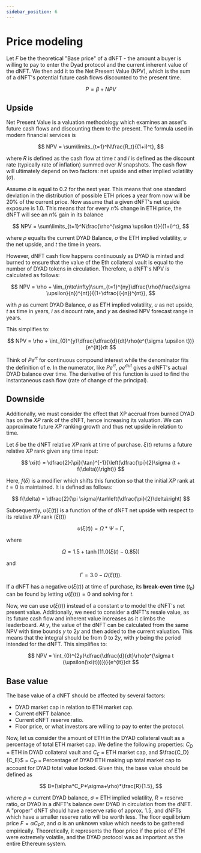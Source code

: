 ```yaml
---
sidebar_position: 6
---
```


# Price modeling

Let $F$ be the theoretical "Base price" of a dNFT - the amount a buyer is willing to pay to enter the Dyad protocol and the current inherent value of the dNFT.
We then add it to the Net Present Value (NPV), which is the sum of a dNFT's potential future cash flows discounted to the present time.

$$
P = \beta + NPV
$$

## Upside

Net Present Value is a valuation methodology which examines an asset's future cash flows and discounting them to the present.
The formula used in modern financial services is

$$
NPV = \sum\limits_{t=1}^N\frac{R_t}{(1+i)^t},
$$

where $R$ is defined as the cash flow at time $t$ and $i$ is defined as the discount rate (typically rate of inflation) summed over $N$ snapshots.
The cash flow will ultimately depend on two factors: net upside and ether implied volatility ($\sigma$).

Assume $\sigma$ is equal to 0.2 for the next year.
This means that one standard deviation in the distribution of possible ETH prices a year from now will be 20% of the current price.
Now assume that a given dNFT's net upside exposure is 1.0.
This means that for every $n\%$ change in ETH price, the dNFT will see an $n\%$ gain in its balance

$$
NPV = \sum\limits_{t=1}^N\frac{\rho^{\sigma \upsilon t}}{(1+i)^t},
$$

where $\rho$ equalts the current DYAD Balance, $\sigma$ the ETH implied volatility, $\upsilon$ the net upside, and $t$ the time in years.

However, dNFT cash flow happens continuously as DYAD is minted and burned to ensure that the value of the Eth collateral vault is equal to the number of DYAD tokens in circulation.
Therefore, a dNFT's NPV is calculated as follows:

$$
NPV = \rho + \lim_{n\to\infty}\sum_{t=1}^{ny}\dfrac{\rho(\frac{\sigma \upsilon}{n})^{nt}}{(1+\dfrac{i}{n})^{nt}},
$$

with $\rho$ as current DYAD Balance, $\sigma$ as ETH implied volatility, $\upsilon$ as net upside, $t$ as time in years, $i$ as discount rate, and $y$ as desired NPV forecast range in years.

This simplifies to:

$$
NPV = \rho + \int_{0}^{y}\dfrac{\dfrac{d}{dt}\rho(e^{\sigma \upsilon t})}{e^{it}}dt
$$

Think of $Pe^{rt}$ for continuous compound interest while the denominator fits the definition of e.
In the numerator, like $Pe^{rt}$, $\rho e^{\sigma\upsilon t}$ gives a dNFT's actual DYAD balance over time.
The derivative of this function is used to find the instantaneous cash flow (rate of change of the principal).

## Downside

Additionally, we must consider the effect that XP accrual from burned DYAD has on the $XP$ rank of the dNFT, hence increasing its valuation.
We can approximate future $XP$ ranking growth and thus net upside in relation to time.

Let $\delta$ be the dNFT relative $XP$ rank at time of purchase.
$\xi(t)$ returns a future relative $XP$ rank given any time input:

$$
\xi(t) = \dfrac{2}{\pi}{\tan}^{-1}{\left(\dfrac{\pi}{2}\sigma (t + f(\delta))\right)}
$$

Here, $f(\delta)$ is a modifier which shifts this function so that the initial $XP$ rank at $t=0$ is maintained.
It is defined as follows:

$$
f(\delta) = \dfrac{2}{\pi \sigma}\tan\left(\dfrac{\pi}{2}\delta\right)
$$

Subsequently, $\upsilon(\xi(t))$ is a function of the of dNFT net upside with respect to its relative $XP$ rank $(\xi(t))$

$$
\upsilon(\xi(t)) = \Omega*\Psi - \Gamma,
$$

where

$$
\Omega = 1.5 + \tanh(11.0 (\xi(t) - 0.85))
$$

and

$$
\Gamma = 3.0 - \Omega(\xi(t)).
$$

If a dNFT has a negative $\upsilon(\xi(t))$ at time of purchase, its **break-even time** $(t_b)$ can be found by letting $\upsilon(\xi(t)) = 0$ and solving for $t$.

Now, we can use $\upsilon(\xi(t))$ instead of a constant $\upsilon$ to model the dNFT's net present value.
Additionally, we need to consider a dNFT's resale value, as its future cash flow and inherent value increases as it climbs the leaderboard.
At $y$, the value of the dNFT can be calculated from the same NPV with time bounds $y$ to $2y$ and then added to the current valuation.
This means that the integral should be from $0$ to $2y$, with $y$ being the period intended for the dNFT. This simplifies to:

$$
NPV = \int_{0}^{2y}\dfrac{\dfrac{d}{dt}\rho(e^{\sigma t (\upsilon(\xi(t)))})}{e^{it}}dt
$$

## Base value

The base value of a dNFT should be affected by several factors:

- DYAD market cap in relation to ETH market cap.
- Current dNFT balance.
- Current dNFT reserve ratio.
- Floor price, or what investors are willing to pay to enter the protocol.

Now, let us consider the amount of ETH in the DYAD collateral vault as a percentage of total ETH market cap.
We define the following properties: $C_D$ = ETH in DYAD collateral vault and $C_E$ = ETH market cap, and $\frac{C_D}{C_E}$ = $C_P$ = Percentage of DYAD ETH making up total market cap to account for DYAD total value locked.
Given this, the base value should be defined as

$$
B=(\alpha*C_P*\sigma+\rho)*\frac{R}{1.5},
$$

where $\rho$ = current DYAD balance, $\sigma$ = ETH implied volatility, $R$ = reserve ratio, or DYAD in a dNFT's balance over DYAD in circulation from the dNFT.
A "proper" dNFT should have a reserve ratio of approx. 1.5, and dNFTs which have a smaller reserve ratio will be worth less.
The floor equilibrium price $F = \alpha C_P \sigma$, and $\alpha$ is an unknown value which needs to be gathered empirically.
Theoretically, it represents the floor price if the price of ETH were extremely volatile, and the DYAD protocol was as important as the entire Ethereum system.
